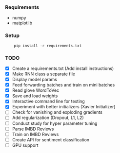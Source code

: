 ### Requirements

- numpy
- matplotlib

### Setup
```
    pip install -r requirements.txt
```

### TODO

- [X] Create a requirements.txt (Add install instructions)
- [X] Make RNN class a separate file
- [X] Display model params 
- [X] Feed forwarding batches and train on mini batches
- [X] Read glove WordToVec
- [X] Save and load weights
- [X] Interactive command line for testing
- [X] Experiment with better initializers (Xavier Initializer)
- [ ] Check for vanishing and exploding gradients
- [ ] Add regularization (Dropout, L1, L2)
- [ ] Conduct study for hyper parameter tuning
- [ ] Parse IMBD Reviews
- [ ] Train on IMBD Reviews
- [ ] Create API for sentiment classification
- [ ] GPU support
